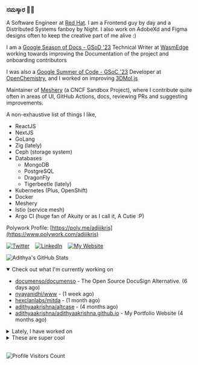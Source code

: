 ### ನಮಸ್ಕಾರ 🙏🏼
  
A Software Engineer at [Red Hat](https://www.redhat.com). I am a Frontend guy by day and a Distributed Systems fanboy by Night. I also work on AdobeXd and Figma designs often to keep the creative part of me alive :)

I am a [Google Season of Docs - GSoD '23](https://developers.google.com/season-of-docs) Technical Writer at [WasmEdge](https://github.com/WasmEdge) working towards improving the Documentation of the project and onboarding contributors

I was also a [Google Summer of Code - GSoC '23](https://summerofcode.withgoogle.com/) Developer at [OpenChemistry](https://openchemistry.org), and I worked on improving [3DMol.js](https://github.com/3dmol/3Dmol.js)

Maintainer of [Meshery](https://github.com/meshery) (a CNCF Sandbox Project), where I contribute quite often in areas of UI, GitHub Actions, docs, reviewing PRs and suggesting improvements.

A non-exhaustive list of things I like,

- ReactJS
- NextJS
- GoLang
- Zig (lately)
- Ceph (storage system)
- Databases
  - MongoDB
  - PostgreSQL
  - DragonFly
  - Tigerbeetle (lately)
- Kubernetes (Plus, OpenShift)
- Docker
- Meshery
- Istio (service mesh)
- Argo CI (huge fan of Akuity or as I call it, A Cutie :P)

Polywork Profile: [https://poly.me/adiiikris](https://www.polywork.com/adiiikris)

[![Twitter](https://img.shields.io/badge/-@adii_kris-%231DA1F2?style=for-the-badge&logo=twitter&logoColor=ffffff)](https:/twitter.adikris.in) &ensp;
[![LinkedIn](https://img.shields.io/badge/-Adithya%20Krishna-%230A67C3?style=for-the-badge&logo=linkedin&logoColor=ffffff)](https://linkedin.adikris.in/) &ensp;
[![My Website](https://img.shields.io/badge/-My%20Website-%230A67C3?style=for-the-badge)](https://adikris.in/)



![Adithya's GitHub Stats](https://github-readme-stats.vercel.app/api?username=adithyaakrishna&show_icons=true&hide_border=true&title_color=fff&icon_color=79ff97&text_color=9f9f9f&bg_color=151515)


<details open="true">
  <summary>Check out what I'm currently working on</summary>
  
  - [documenso/documenso](https://github.com/documenso/documenso) - The Open Source DocuSign Alternative. (6 days ago)
  - [nyayanidhi/www](https://github.com/nyayanidhi/www) -  (1 week ago)
  - [hexclanlabs/mitda](https://github.com/hexclanlabs/mitda) -  (1 month ago)
  - [adithyaakrishna/altcase](https://github.com/adithyaakrishna/altcase) -  (4 months ago)
  - [adithyaakrishna/adithyaakrishna.github.io](https://github.com/adithyaakrishna/adithyaakrishna.github.io) - My Portfolio Website (4 months ago)
</details>

<details>
  <summary>Lately, I have worked on</summary>
  
  - [chore: fix text padding](https://github.com/documenso/documenso/pull/1107) on [documenso/documenso](https://github.com/documenso/documenso) (1 week ago)
  - [chore: added filename extension check](https://github.com/documenso/documenso/pull/1106) on [documenso/documenso](https://github.com/documenso/documenso) (1 week ago)
  - [chore: update github actions](https://github.com/documenso/documenso/pull/1085) on [documenso/documenso](https://github.com/documenso/documenso) (2 weeks ago)
  - [chore: add @documenso/pdf-sign to the tech stack](https://github.com/documenso/documenso/pull/1084) on [documenso/documenso](https://github.com/documenso/documenso) (2 weeks ago)
  - [chore: remove duplicate env vars](https://github.com/documenso/documenso/pull/1075) on [documenso/documenso](https://github.com/documenso/documenso) (2 weeks ago)
</details>

<details>
  <summary>These are super cool</summary>
  
  - [documenso/pdf-sign](https://github.com/documenso/pdf-sign) -  (3 weeks ago)
  - [midday-ai/midday](https://github.com/midday-ai/midday) - Run your business smarter 🪄 (3 weeks ago)
  - [koekeishiya/yabai](https://github.com/koekeishiya/yabai) - A tiling window manager for macOS based on binary space partitioning (3 weeks ago)
  - [CERT-Polska/Artemis](https://github.com/CERT-Polska/Artemis) - A modular vulnerability scanner with automatic report generation capabilities. (1 month ago)
  - [adamcohenhillel/ADeus](https://github.com/adamcohenhillel/ADeus) - An open source AI wearable device that captures what you say and hear in the real world and then transcribes and stores it on your own server. You can then chat with Adeus using the app, and it will have all the right context about what you want to talk about - a truly personalized, personal AI. (1 month ago)
</details>

<br> 

![Profile Visitors Count](https://profile-counter.glitch.me/adithyaakrishna/count.svg)
